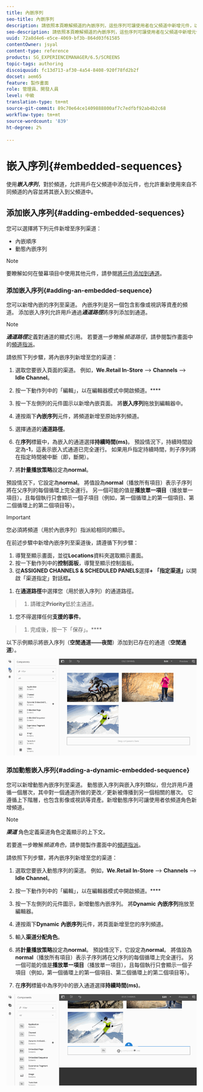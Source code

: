 ```yaml
---
title: 內嵌序列
seo-title: 內嵌序列
description: 請依照本頁瞭解頻道的內嵌序列，這些序列可讓使用者在父頻道中新增元件，以及重複使用來自不同頻道的內容，並將它內嵌在父頻道中。
seo-description: 請依照本頁瞭解頻道的內嵌序列，這些序列可讓使用者在父頻道中新增元件，以及重複使用來自不同頻道的內容，並將它內嵌在父頻道中。
uuid: 72a8d4e6-e5ce-4069-bf3b-864d03f61585
contentOwner: jsyal
content-type: reference
products: SG_EXPERIENCEMANAGER/6.5/SCREENS
topic-tags: authoring
discoiquuid: fc13d713-af30-4a54-8408-920f78fd2b2f
docset: aem65
feature: 製作畫面
role: 管理員、開發人員
level: 中級
translation-type: tm+mt
source-git-commit: 89c70e64ce1409888800af7c7edfbf92ab4b2c68
workflow-type: tm+mt
source-wordcount: '839'
ht-degree: 2%

---
```



# 嵌入序列{#embedded-sequences}

使用&#x200B;***嵌入序列***，對於頻道，允許用戶在父頻道中添加元件，也允許重新使用來自不同頻道的內容並將其嵌入到父頻道中。

## 添加嵌入序列{#adding-embedded-sequences}

您可以選擇將下列元件新增至序列渠道：

* 內嵌順序
* 動態內嵌序列

>[!NOTE]
>
>要瞭解如何在螢幕項目中使用其他元件，請參閱[將元件添加到通道](adding-components-to-a-channel.md)。

### 添加嵌入序列{#adding-an-embedded-sequence}

您可以新增內嵌的序列至渠道。 內嵌序列是另一個包含影像或視訊等資產的頻道。 添加嵌入序列允許用戶通過&#x200B;***通道路徑***&#x200B;將序列添加到通道。

>[!NOTE]
>***通道路徑***定義對通道的顯式引用。
>若要進一步瞭解&#x200B;*頻道路徑*，請參閱製作畫面中的[頻道指派](channel-assignment.md)。

請依照下列步驟，將內嵌序列新增至您的渠道：

1. 選取您要嵌入頁面的渠道。 例如，**We.Retail In-Store** —> **Channels** —> **Idle Channel**。

1. 按一下動作列中的「編輯」，以在編輯器模式中開啟頻道。****
1. 按一下左側列的元件圖示以新增內嵌頁面。 將&#x200B;**嵌入序列**&#x200B;拖放到編輯器中。
1. 連按兩下&#x200B;**內嵌序列**&#x200B;元件，將頻道新增至原始序列頻道。
1. 選擇通道的&#x200B;**通道路徑**。
1. 在&#x200B;**序列**&#x200B;標籤中，為嵌入的通道選擇&#x200B;**持續時間(ms)**。 預設情況下，持續時間設定為&#x200B;**-1**，這表示嵌入式通道已完全運行。 如果用戶指定持續時間，則子序列將在指定時間被中斷（即，斷開）。

1. 將&#x200B;**計量播放策略**&#x200B;設定為&#x200B;**normal**。

預設情況下，它設定為&#x200B;**normal**。 將值設為&#x200B;**normal**（播放所有項目）表示子序列將在父序列的每個循環上完全運行。 另一個可能的值是&#x200B;**播放單一項目**（播放單一項目），且每個執行只會顯示一個子項目（例如，第一個循環上的第一個項目、第二個循環上的第二個項目等）。

>[!IMPORTANT]
>
>您必須將頻道（用於內嵌序列）指派給相同的顯示。
>
>在前述步驟中新增內嵌序列至渠道後，請遵循下列步驟：
>
>1. 導覽至顯示畫面，並從&#x200B;**Locations**&#x200B;資料夾選取顯示畫面。
>1. 按一下動作列中的&#x200B;**控制面板**，導覽至顯示控制面板。
>1. 從&#x200B;**ASSIGNED CHANNELS &amp; SCHEDULED PANELS**&#x200B;選擇&#x200B;**+ 「指定渠道」**&#x200B;以開啟「渠道指定」對話框&#x200B;**。**

   >
   >
1. 在&#x200B;**通道路徑**&#x200B;中選擇您（用於嵌入序列）的通道路徑。
>1. 請確定&#x200B;**Priority**&#x200B;低於主通道。

   >
   >
1. 您不得選擇任何&#x200B;**支援的事件**。
>1. 完成後，按一下「保存」。****

>



以下示例顯示將嵌入序列（**空閒通道——夜間**）添加到已存在的通道（**空閒通道**）。

![new2](assets/new2.gif)

### 添加動態嵌入序列{#adding-a-dynamic-embedded-sequence}

您可以新增動態內嵌序列至渠道。 動態嵌入序列與嵌入序列類似，但允許用戶遵循一個層次，其中對一個通道所做的更改／更新被傳播到另一個相關的層次。 它遵循上下階層，也包含影像或視訊等資產。新增動態序列可讓使用者依頻道角色新增頻道。

>[!NOTE]
>
>***渠道*** 角色定義渠道角色定義顯示的上下文。
>
>若要進一步瞭解&#x200B;*頻道角色*，請參閱製作畫面中的[頻道指派](channel-assignment.md)。

請依照下列步驟，將內嵌序列新增至您的渠道：

1. 選取您要嵌入動態序列的渠道。 例如，**We.Retail In-Store** —> **Channels** —> **Idle Channel**。

1. 按一下動作列中的「編輯」，以在編輯器模式中開啟頻道。****
1. 按一下左側列的元件圖示，新增動態內嵌序列。 將&#x200B;**Dynamic** **內嵌序列**&#x200B;拖放至編輯器。

1. 連按兩下&#x200B;**Dynamic** **內嵌序列**&#x200B;元件，將頁面新增至您的序列頻道。

1. 輸入&#x200B;**渠道分配角色**。
1. 將&#x200B;**計量播放策略**&#x200B;設定為&#x200B;**normal**。 預設情況下，它設定為&#x200B;**normal**。 將值設為&#x200B;**normal**（播放所有項目）表示子序列將在父序列的每個循環上完全運行。 另一個可能的值是&#x200B;**播放單一項目**（播放單一項目），且每個執行只會顯示一個子項目（例如，第一個循環上的第一個項目、第二個循環上的第二個項目等）。

1. 在&#x200B;**序列**&#x200B;標籤中為序列中的嵌入通道選擇&#x200B;**持續時間(ms)**。

![最新](assets/latest.gif)

